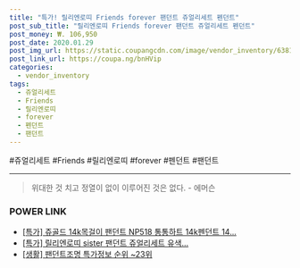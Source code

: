 ```yaml
--- 
title: "특가! 릴리엔로띠 Friends forever 팬던트 쥬얼리세트 펜던트" 
post_sub_title: "릴리엔로띠 Friends forever 팬던트 쥬얼리세트 펜던트" 
post_money: ₩. 106,950 
post_date: 2020.01.29 
post_img_url: https://static.coupangcdn.com/image/vendor_inventory/6381/23ede81a1e4f32d9ec035c706eb481702015f71df1a6a72d1f766a2de6bd.jpg 
post_link_url: https://coupa.ng/bnHVip 
categories: 
  - vendor_inventory 
tags: 
  - 쥬얼리세트 
  - Friends 
  - 릴리엔로띠 
  - forever 
  - 펜던트 
  - 팬던트 
--- 
```

  #쥬얼리세트 #Friends #릴리엔로띠 #forever #펜던트 #팬던트 
<hr> 

> 위대한 것 치고 정열이 없이 이루어진 것은 없다. - 에머슨 


### POWER LINK

* <a href="https://blog.naver.com/santokki14/221791127324" target="_blank">[특가] 쥬골드 14k목걸이 팬던트 NP518 통통하트 14k펜던트 14...</a>
* <a href="https://blog.naver.com/an0733/221789560542" target="_blank">[특가] 릴리엔로띠 sister 팬던트 쥬얼리세트 유색...</a>
* <a href="https://blog.naver.com/sakai111/221782183087" target="_blank"> [생활] 팬던트조명 특가정보 순위 ~23위</a>
